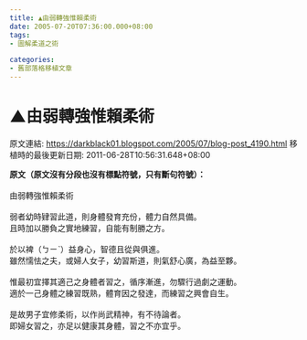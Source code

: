 ```yaml
---
title: ▲由弱轉強惟賴柔術
date: 2005-07-20T07:36:00.000+08:00
tags: 
- 圖解柔道之術

categories:
- 舊部落格移植文章
---
```


# ▲由弱轉強惟賴柔術

原文連結: https://darkblack01.blogspot.com/2005/07/blog-post_4190.html
移植時的最後更新日期: 2011-06-28T10:56:31.648+08:00

<strong>原文（原文沒有分段也沒有標點符號，只有斷句符號）：</strong><br /><br />由弱轉強惟賴柔術<br /><br />弱者幼時肄習此道，則身體發育充份，體力自然具備。<br />且時加以勝負之實地練習，自能有制勝之方。<br /><br />於以裨（ㄅㄧˋ）益身心，智德且從與俱進。<br />雖然懦怯之夫，或婦人女子，幼習斯道，則氣舒心廣，為益至夥。<br /><br />惟最初宜擇其適己之身體者習之，循序漸進，勿驟行過劇之運動。<br />適於一己身體之練習既熟，體育因之發達，而練習之興會自生。<br /><br />是故男子宜修柔術，以作尚武精神，有不待論者。<br />即婦女習之，亦足以健康其身體，習之不亦宜乎。
